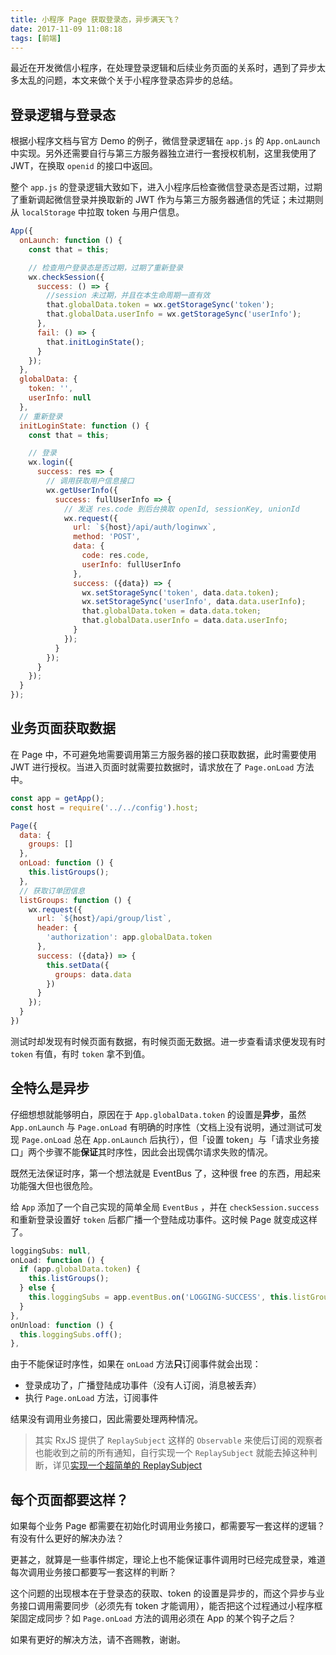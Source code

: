 ```yaml
---
title: 小程序 Page 获取登录态，异步满天飞？
date: 2017-11-09 11:08:18
tags: [前端]
---
```


最近在开发微信小程序，在处理登录逻辑和后续业务页面的关系时，遇到了异步太多太乱的问题，本文来做个关于小程序登录态异步的总结。

<!-- more -->

## 登录逻辑与登录态

根据小程序文档与官方 Demo 的例子，微信登录逻辑在 `app.js` 的 `App.onLaunch` 中实现。另外还需要自行与第三方服务器独立进行一套授权机制，这里我使用了 JWT，在换取 `openid` 的接口中返回。

整个 `app.js` 的登录逻辑大致如下，进入小程序后检查微信登录态是否过期，过期了重新调起微信登录并换取新的 JWT 作为与第三方服务器通信的凭证；未过期则从 `localStorage` 中拉取 token 与用户信息。

```javascript
App({
  onLaunch: function () {
    const that = this;

    // 检查用户登录态是否过期，过期了重新登录
    wx.checkSession({
      success: () => {
        //session 未过期，并且在本生命周期一直有效
        that.globalData.token = wx.getStorageSync('token');
        that.globalData.userInfo = wx.getStorageSync('userInfo');
      },
      fail: () => {
        that.initLoginState();
      }
    });
  },
  globalData: {
    token: '',
    userInfo: null
  },
  // 重新登录
  initLoginState: function () {
    const that = this;

    // 登录
    wx.login({
      success: res => {
        // 调用获取用户信息接口
        wx.getUserInfo({
          success: fullUserInfo => {
            // 发送 res.code 到后台换取 openId, sessionKey, unionId
            wx.request({
              url: `${host}/api/auth/loginwx`,
              method: 'POST',
              data: {
                code: res.code,
                userInfo: fullUserInfo
              },
              success: ({data}) => {
                wx.setStorageSync('token', data.data.token);
                wx.setStorageSync('userInfo', data.data.userInfo);
                that.globalData.token = data.data.token;
                that.globalData.userInfo = data.data.userInfo;
              }
            });
          }
        });
      }
    });
  }
});
```

## 业务页面获取数据

在 Page 中，不可避免地需要调用第三方服务器的接口获取数据，此时需要使用 JWT 进行授权。当进入页面时就需要拉数据时，请求放在了 `Page.onLoad` 方法中。

```javascript
const app = getApp();
const host = require('../../config').host;

Page({
  data: {
    groups: []
  },
  onLoad: function () {
    this.listGroups();
  },
  // 获取订单团信息
  listGroups: function () {
    wx.request({
      url: `${host}/api/group/list`,
      header: {
        'authorization': app.globalData.token
      },
      success: ({data}) => {
        this.setData({
          groups: data.data
        })
      }
    });
  }
})
```

测试时却发现有时候页面有数据，有时候页面无数据。进一步查看请求便发现有时 `token` 有值，有时 `token` 拿不到值。

## 全特么是异步

仔细想想就能够明白，原因在于 `App.globalData.token` 的设置是**异步**，虽然 `App.onLaunch` 与 `Page.onLoad` 有明确的时序性（文档上没有说明，通过测试可发现 `Page.onLoad` 总在 `App.onLaunch` 后执行），但「设置 token」与「请求业务接口」两个步骤不能**保证**其时序性，因此会出现偶尔请求失败的情况。

既然无法保证时序，第一个想法就是 EventBus 了，这种很 free 的东西，用起来功能强大但也很危险。

给 `App` 添加了一个自己实现的简单全局 `EventBus` ，并在 `checkSession.success` 和重新登录设置好 `token` 后都广播一个登陆成功事件。这时候 Page 就变成这样了。

```javascript
loggingSubs: null,
onLoad: function () {
  if (app.globalData.token) {
    this.listGroups();
  } else {
    this.loggingSubs = app.eventBus.on('LOGGING-SUCCESS', this.listGroups.bind(this));
  }
},
onUnload: function () {
  this.loggingSubs.off();
},
```

由于不能保证时序性，如果在 `onLoad` 方法**只**订阅事件就会出现：

- 登录成功了，广播登陆成功事件（没有人订阅，消息被丢弃）
- 执行 `Page.onLoad` 方法，订阅事件

结果没有调用业务接口，因此需要处理两种情况。

> 其实 RxJS 提供了 `ReplaySubject` 这样的 `Observable` 来使后订阅的观察者也能收到之前的所有通知，自行实现一个 `ReplaySubject` 就能去掉这种判断，详见[实现一个超简单的 ReplaySubject](https://blog.imtouch.info/2017/11/09/implement-a-replay-subject/)

## 每个页面都要这样？

如果每个业务 Page 都需要在初始化时调用业务接口，都需要写一套这样的逻辑？有没有什么更好的解决办法？

更甚之，就算是一些事件绑定，理论上也不能保证事件调用时已经完成登录，难道每次调用业务接口都要写一套这样的判断？

这个问题的出现根本在于登录态的获取、token 的设置是异步的，而这个异步与业务接口调用需要同步（必须先有 token 才能调用），能否把这个过程通过小程序框架固定成同步？如 `Page.onLoad` 方法的调用必须在 App 的某个钩子之后？

如果有更好的解决方法，请不吝赐教，谢谢。
